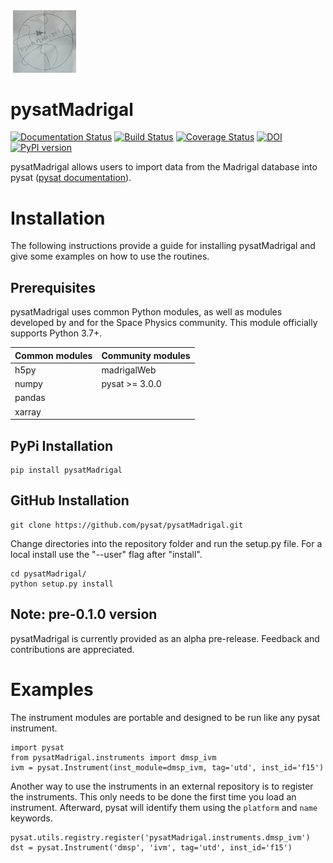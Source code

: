 <div align="left">
        <img height="0" width="0px">
        <img width="20%" src="https://raw.githubusercontent.com/pysat/pysatMadrigal/main/docs/figures/pysatMadrigal.png" alt="pysatMadrigal" title="pysatMadrigal"</img>
</div>

# pysatMadrigal
[![Documentation Status](https://readthedocs.org/projects/pysatmadrigal/badge/?version=latest)](https://pysatmadrigal.readthedocs.io/en/latest/?badge=latest)
[![Build Status](https://travis-ci.org/pysat/pysatMadrigal.svg?branch=main)](https://travis-ci.com/pysat/pysatMadrigal)
[![Coverage Status](https://coveralls.io/repos/github/pysat/pysatMadrigal/badge.svg?branch=main)](https://coveralls.io/github/pysat/pysatMadrigal?branch=main)
[![DOI](https://zenodo.org/badge/258384773.svg)](https://zenodo.org/badge/latestdoi/258384773)
[![PyPI version](https://badge.fury.io/py/pysatMadrigal.svg)](https://badge.fury.io/py/pysatMadrigal)

pysatMadrigal allows users to import data from the Madrigal database into
pysat ([pysat documentation](http://pysat.readthedocs.io/en/latest/)).


# Installation

The following instructions provide a guide for installing pysatMadrigal and
give some examples on how to use the routines.

## Prerequisites

pysatMadrigal uses common Python modules, as well as modules developed by and
for the Space Physics community.  This module officially supports Python 3.7+.

| Common modules | Community modules |
| -------------- | ----------------- |
| h5py           | madrigalWeb       |
| numpy          | pysat >= 3.0.0    |
| pandas         |                   |
| xarray         |                   |


## PyPi Installation
```
pip install pysatMadrigal
```

## GitHub Installation
```
git clone https://github.com/pysat/pysatMadrigal.git
```

Change directories into the repository folder and run the setup.py file.  For
a local install use the "--user" flag after "install".

```
cd pysatMadrigal/
python setup.py install
```

Note: pre-0.1.0 version
-----------------------
pysatMadrigal is currently provided as an alpha pre-release.  Feedback and
contributions are appreciated.

# Examples

The instrument modules are portable and designed to be run like any pysat
instrument.

```
import pysat
from pysatMadrigal.instruments import dmsp_ivm
ivm = pysat.Instrument(inst_module=dmsp_ivm, tag='utd', inst_id='f15')
```

Another way to use the instruments in an external repository is to register the
instruments.  This only needs to be done the first time you load an instrument.
Afterward, pysat will identify them using the `platform` and `name` keywords.

```
pysat.utils.registry.register('pysatMadrigal.instruments.dmsp_ivm')
dst = pysat.Instrument('dmsp', 'ivm', tag='utd', inst_id='f15')
```
